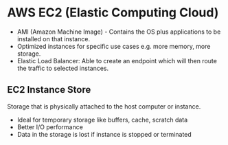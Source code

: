 # AWS EC2 (Elastic Computing Cloud)

- AMI (Amazon Machine Image) - Contains the OS plus applications to be installed on that instance.
- Optimized instances for specific use cases e.g. more memory, more storage.
- Elastic Load Balancer: Able to create an endpoint which will then route the traffic to selected instances.

## EC2 Instance Store

Storage that is physically attached to the host computer or instance.

- Ideal for temporary storage like buffers, cache, scratch data
- Better I/O performance
- Data in the storage is lost if instance is stopped or terminated
